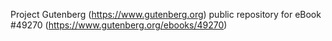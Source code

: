 Project Gutenberg (https://www.gutenberg.org) public repository for eBook #49270 (https://www.gutenberg.org/ebooks/49270)

